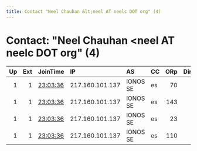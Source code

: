```yaml
---
title: Contact "Neel Chauhan &lt;neel AT neelc DOT org" (4)
---
```


# Contact: "Neel Chauhan &lt;neel AT neelc DOT org" (4)

|   Up |   Ext | JoinTime                                                                                              | IP              | AS       | CC   |   ORp |   Dirp | OS    | Version   | Nickname      |   eFamMembers |
|-----:|------:|:------------------------------------------------------------------------------------------------------|:----------------|:---------|:-----|------:|-------:|:------|:----------|:--------------|--------------:|
|    1 |     1 | [23:03:36](https://nusenu.github.io/OrNetStats/w/relay/0CF202133777B453CAA47092EA80201168E6B1F2.html) | 217.160.101.137 | IONOS SE | es   |    70 |      0 | Linux | 0.4.7.13  | NeelTorExitD3 |            18 |
|    1 |     1 | [23:03:36](https://nusenu.github.io/OrNetStats/w/relay/7B2D926B6C61B3A1CD789C01A6460D0F4D3C6889.html) | 217.160.101.137 | IONOS SE | es   |   143 |      0 | Linux | 0.4.7.13  | NeelTorExitD1 |            18 |
|    1 |     1 | [23:03:36](https://nusenu.github.io/OrNetStats/w/relay/E2CC9339B399374FD459D181B929447ACC6C96A1.html) | 217.160.101.137 | IONOS SE | es   |    23 |      0 | Linux | 0.4.7.13  | NeelTorExitD4 |            18 |
|    1 |     1 | [23:03:36](https://nusenu.github.io/OrNetStats/w/relay/F553C7D508F73CC10844D10F62DB35E3C331C715.html) | 217.160.101.137 | IONOS SE | es   |   110 |      0 | Linux | 0.4.7.13  | NeelTorExitD2 |            18 |
